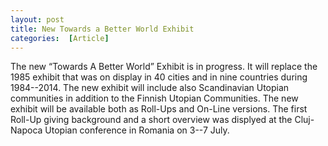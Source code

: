```yaml
---
layout: post
title: New Towards a Better World Exhibit
categories:  [Article] 
---
```

The new “Towards A Better World” Exhibit is in progress. It will replace the 1985 exhibit that was on display in 40 cities and in nine countries during 1984--2014. The new exhibit will include also Scandinavian Utopian communities in addition to the Finnish Utopian Communities. The new exhibit will be available both as Roll-Ups and On-Line versions. The first Roll-Up  giving background and a short overview was displyed at the Cluj-Napoca Utopian conference in Romania on 3--7 July.
